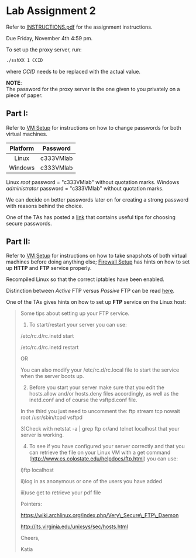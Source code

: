 # Lab Assignment 2
Refer to [INSTRUCTIONS.pdf](./INSTRUCTIONS.pdf) for the assignment
instructions.

Due Friday, November 4th 4:59 pm.

To set up the proxy server, run:
```bash
./sshXX 1 CCID
```
where *CCID* needs to be replaced with the actual value.

**NOTE**:  
The password for the proxy server is the one given to you privately on a piece
of paper.

## Part I:
Refer to [VM Setup](./slide/vm_setup.pdf) for instructions on how to change
passwords for both virtual machines.

| Platform | Password  |
|:--------:|:---------:|
| Linux    | c333VMlab |
| Windows  | c333VMlab |

Linux *root* password = "c333VMlab" without quotation marks.
Windows *administrator* password = "c333VMlab" without quotation marks.

We can decide on better passwords later on for creating a strong password with
reasons behind the choice.

One of the TAs has posted a [link](
https://www.schneier.com/blog/archives/2014/03/choosing_secure_1.html#!s!xkcd)
that contains useful tips for choosing secure passwords.

## Part II:
Refer to [VM Setup](./slide/vm_setup.pdf) for instructions on how to
take snapshots of both virtual machines before doing anything else;
[Firewall Setup](./slide/firewall_setup.pdf) has hints on how to set up
**HTTP** and **FTP** service properly.

Recompiled Linux so that the correct iptables have been enabled.

Distinction between *Active* FTP versus *Passive* FTP can be read [here](
http://slacksite.com/other/ftp.html).

One of the TAs gives hints on how to set up **FTP** service on the Linux host:

> Some tips about setting up your FTP service.
> 
> 1) To start/restart your server you can use:
> 
> /etc/rc.d/rc.inetd start 
> 
> /etc/rc.d/rc.inetd restart 
> 
> OR
> 
> You can also modify your /etc/rc.d/rc.local file to start the service when
> the server boots up.
> 
> 2) Before you start your server make sure that you edit the hosts.allow
> and/or hosts.deny files accordingly, as well as the inetd.conf and of course
> the vsftpd.conf file.
> 
> In the third you just need to uncomment the:
> ftp     stream  tcp     nowait  root    /usr/sbin/tcpd  vsftpd
> 
> 3)Check with
> netstat -a | grep ftp
> or/and
> telnet localhost
> that your server is working.
> 
> 4) To see if you have configured your server correctly and that you can
> retrieve the file on your Linux VM with a get command
> (http://www.cs.colostate.edu/helpdocs/ftp.html) you can use: 
> 
> i)ftp localhost
> 
> ii)log in as anonymous or one of the users you have added
> 
> iii)use get to retrieve your pdf file
> 
> Pointers:
> 
> https://wiki.archlinux.org/index.php/Very\_Secure\_FTP\_Daemon
> 
> http://its.virginia.edu/unixsys/sec/hosts.html
> 
> Cheers,
> 
> Katia
